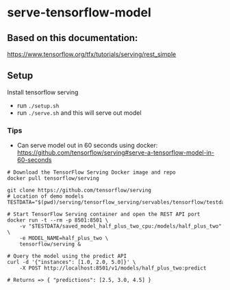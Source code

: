 # serve-tensorflow-model

## Based on this documentation: 
https://www.tensorflow.org/tfx/tutorials/serving/rest_simple

## Setup

Install tensorflow serving
* run `./setup.sh`
* run `./serve.sh` and this will serve out model

### Tips
* Can serve model out in 60 seconds using docker: https://github.com/tensorflow/serving#serve-a-tensorflow-model-in-60-seconds

```
# Download the TensorFlow Serving Docker image and repo
docker pull tensorflow/serving

git clone https://github.com/tensorflow/serving
# Location of demo models
TESTDATA="$(pwd)/serving/tensorflow_serving/servables/tensorflow/testdata"

# Start TensorFlow Serving container and open the REST API port
docker run -t --rm -p 8501:8501 \
    -v "$TESTDATA/saved_model_half_plus_two_cpu:/models/half_plus_two" \
    -e MODEL_NAME=half_plus_two \
    tensorflow/serving &

# Query the model using the predict API
curl -d '{"instances": [1.0, 2.0, 5.0]}' \
    -X POST http://localhost:8501/v1/models/half_plus_two:predict

# Returns => { "predictions": [2.5, 3.0, 4.5] }
```